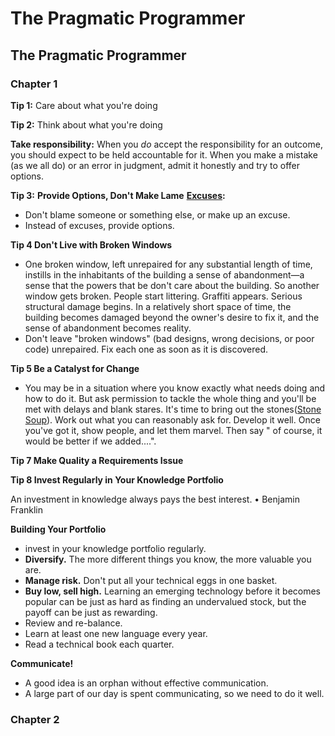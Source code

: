 # The Pragmatic Programmer

## The Pragmatic Programmer

### Chapter 1

**Tip 1:** Care about what you're doing

**Tip 2:** Think about what you're doing

**Take responsibility:** When you _do_ accept the responsibility for an outcome, you should expect to be held accountable for it. When you make a mistake \(as we all do\) or an error in judgment, admit it honestly and try to offer options.

**Tip 3:** **Provide Options, Don't Make Lame** [**Excuses**](http://programmingexcuses.com/)**:**

* Don't blame someone or something else, or make up an excuse.
* Instead of excuses, provide options.

**Tip 4 Don't Live with Broken Windows**

* One broken window, left unrepaired for any substantial length of time, instills in the inhabitants of the building a sense of abandonment—a sense that the powers that be don't care about the building. So another window gets broken. People start littering. Graffiti appears. Serious structural damage begins. In a relatively short space of time, the building becomes damaged beyond the owner's desire to fix it, and the sense of abandonment becomes reality.
* Don't leave "broken windows" \(bad designs, wrong decisions, or poor code\) unrepaired. Fix each one as soon as it is discovered.

**Tip 5 Be a Catalyst for Change**

* You may be in a situation where you know exactly what needs doing and how to do it. But ask permission to tackle the whole thing and you'll be met with delays and blank stares. It's time to bring out the stones\([Stone Soup](https://en.wikipedia.org/wiki/Stone_Soup)\). Work out what you can reasonably ask for. Develop it well. Once you've got it, show people, and let them marvel. Then say " of course, it would be better if we added....".

**Tip 7 Make Quality a Requirements Issue**

**Tip 8 Invest Regularly in Your Knowledge Portfolio** 

An investment in knowledge always pays the best interest. • Benjamin Franklin

**Building Your Portfolio**

* invest in your knowledge portfolio regularly.
* **Diversify.** The more different things you know, the more valuable you are.
* **Manage risk.** Don't put all your technical eggs in one basket.
* **Buy low, sell high.** Learning an emerging technology before it becomes popular can be just as hard as finding an undervalued stock, but the payoff can be just  as rewarding. 
* Review and re-balance.
* Learn at least one new language every year.
* Read a technical book each quarter.

**Communicate!**

* A good idea is an orphan without effective communication.
* A large part of our day is spent communicating, so we need to do it well.

### Chapter 2

